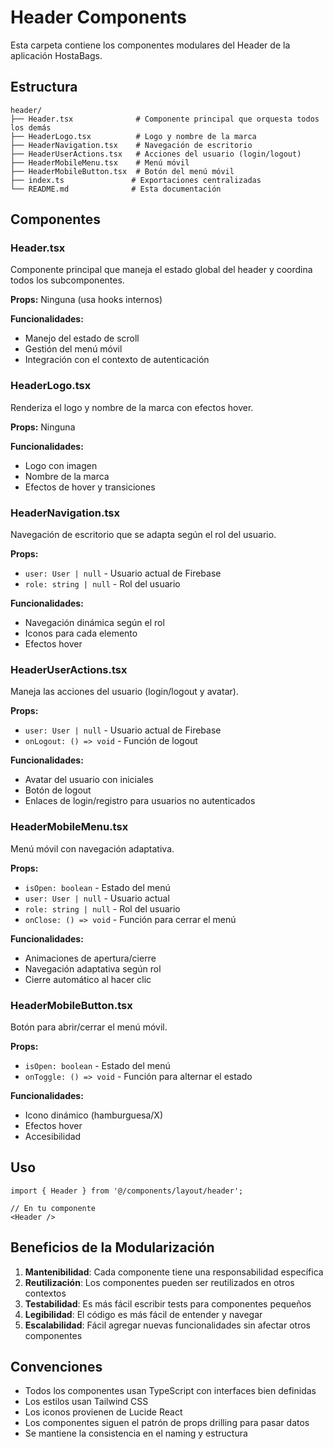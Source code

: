 # Header Components

Esta carpeta contiene los componentes modulares del Header de la aplicación HostaBags.

## Estructura

```
header/
├── Header.tsx              # Componente principal que orquesta todos los demás
├── HeaderLogo.tsx          # Logo y nombre de la marca
├── HeaderNavigation.tsx    # Navegación de escritorio
├── HeaderUserActions.tsx   # Acciones del usuario (login/logout)
├── HeaderMobileMenu.tsx    # Menú móvil
├── HeaderMobileButton.tsx  # Botón del menú móvil
├── index.ts               # Exportaciones centralizadas
└── README.md              # Esta documentación
```

## Componentes

### Header.tsx
Componente principal que maneja el estado global del header y coordina todos los subcomponentes.

**Props:** Ninguna (usa hooks internos)

**Funcionalidades:**
- Manejo del estado de scroll
- Gestión del menú móvil
- Integración con el contexto de autenticación

### HeaderLogo.tsx
Renderiza el logo y nombre de la marca con efectos hover.

**Props:** Ninguna

**Funcionalidades:**
- Logo con imagen
- Nombre de la marca
- Efectos de hover y transiciones

### HeaderNavigation.tsx
Navegación de escritorio que se adapta según el rol del usuario.

**Props:**
- `user: User | null` - Usuario actual de Firebase
- `role: string | null` - Rol del usuario

**Funcionalidades:**
- Navegación dinámica según el rol
- Iconos para cada elemento
- Efectos hover

### HeaderUserActions.tsx
Maneja las acciones del usuario (login/logout y avatar).

**Props:**
- `user: User | null` - Usuario actual de Firebase
- `onLogout: () => void` - Función de logout

**Funcionalidades:**
- Avatar del usuario con iniciales
- Botón de logout
- Enlaces de login/registro para usuarios no autenticados

### HeaderMobileMenu.tsx
Menú móvil con navegación adaptativa.

**Props:**
- `isOpen: boolean` - Estado del menú
- `user: User | null` - Usuario actual
- `role: string | null` - Rol del usuario
- `onClose: () => void` - Función para cerrar el menú

**Funcionalidades:**
- Animaciones de apertura/cierre
- Navegación adaptativa según rol
- Cierre automático al hacer clic

### HeaderMobileButton.tsx
Botón para abrir/cerrar el menú móvil.

**Props:**
- `isOpen: boolean` - Estado del menú
- `onToggle: () => void` - Función para alternar el estado

**Funcionalidades:**
- Icono dinámico (hamburguesa/X)
- Efectos hover
- Accesibilidad

## Uso

```tsx
import { Header } from '@/components/layout/header';

// En tu componente
<Header />
```

## Beneficios de la Modularización

1. **Mantenibilidad**: Cada componente tiene una responsabilidad específica
2. **Reutilización**: Los componentes pueden ser reutilizados en otros contextos
3. **Testabilidad**: Es más fácil escribir tests para componentes pequeños
4. **Legibilidad**: El código es más fácil de entender y navegar
5. **Escalabilidad**: Fácil agregar nuevas funcionalidades sin afectar otros componentes

## Convenciones

- Todos los componentes usan TypeScript con interfaces bien definidas
- Los estilos usan Tailwind CSS
- Los iconos provienen de Lucide React
- Los componentes siguen el patrón de props drilling para pasar datos
- Se mantiene la consistencia en el naming y estructura 